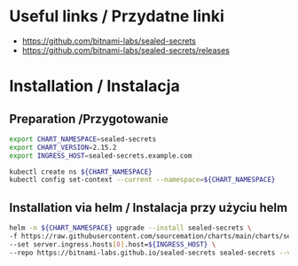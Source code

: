 # Useful links / Przydatne linki
- https://github.com/bitnami-labs/sealed-secrets
- https://github.com/bitnami-labs/sealed-secrets/releases


# Installation / Instalacja
## Preparation /Przygotowanie

```bash
export CHART_NAMESPACE=sealed-secrets
export CHART_VERSION=2.15.2
export INGRESS_HOST=sealed-secrets.example.com

kubectl create ns ${CHART_NAMESPACE}
kubectl config set-context --current --namespace=${CHART_NAMESPACE}
```

## Installation via helm / Instalacja przy użyciu helm

```bash
helm -n ${CHART_NAMESPACE} upgrade --install sealed-secrets \
-f https://raw.githubusercontent.com/sourcemation/charts/main/charts/sealed-secrets/values \
--set server.ingress.hosts[0].host=${INGRESS_HOST} \
--repo https://bitnami-labs.github.io/sealed-secrets sealed-secrets --version ${CHART_VERSION}
```

